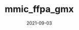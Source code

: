 ---
title: mmic_ffpa_gmx
date: 2021-09-03
draft: true
hideLastModified: true
showInMenu: false
summaryImage: gromacs.png
summary: Assigns force field parameters to molecules based on existing force fields using Gromacs.
link: https://github.com/MolSSI/mmic_ffpa_gmx
tags: [Gromacs,ForceFields,Assigners,Tactic]
---